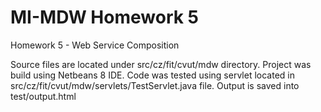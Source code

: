 MI-MDW Homework 5
======

Homework 5 - Web Service Composition

Source files are located under src/cz/fit/cvut/mdw directory. Project was build using Netbeans 8 IDE.
Code was tested using servlet located in src/cz/fit/cvut/mdw/servlets/TestServlet.java file. Output is saved into test/output.html


